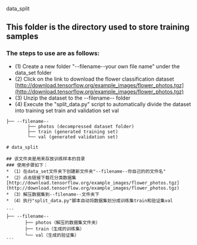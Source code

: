 data_split

## This folder is the directory used to store training samples
### The steps to use are as follows:
* (1) Create a new folder "--filename--your own file name" under the data_set folder
* (2) Click on the link to download the flower classification dataset [http://download.tensorflow.org/example_images/flower_photos.tgz](http://download.tensorflow.org/example_images/flower_photos.tgz)
* (3) Unzip the dataset to the --filename-- folder
* (4) Execute the "split_data.py" script to automatically divide the dataset into training set train and validation set val

````
├── --filename--
        ├── photos (decompressed dataset folder)
        ├── train (generated training set)
        └── val (generated validation set)

# data_split

## 该文件夹是用来存放训练样本的目录
### 使用步骤如下：
* （1）在data_set文件夹下创建新文件夹"--filename--你自己的的文件名"
* （2）点击链接下载花分类数据集 [http://download.tensorflow.org/example_images/flower_photos.tgz](http://download.tensorflow.org/example_images/flower_photos.tgz)
* （3）解压数据集到--filename--文件夹下
* （4）执行"split_data.py"脚本自动将数据集划分成训练集train和验证集val    

```
├── --filename--  
       ├── photos（解压的数据集文件夹）  
       ├── train（生成的训练集）  
       └── val（生成的验证集） 
```
